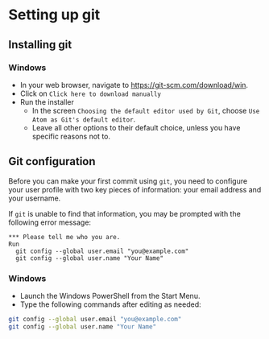 # Setting up git

## Installing git

### Windows

- In your web browser, navigate to <https://git-scm.com/download/win>.
- Click on `Click here to download manually`
- Run the installer
  + In the screen `Choosing the default editor used by Git`, choose `Use Atom as Git's default editor`.
  + Leave all other options to their default choice, unless you have specific reasons not to.

## Git configuration

Before you can make your first commit using `git`, you need to configure your user profile with two key pieces of information: your email address and your username.

If `git` is unable to find that information, you may be prompted with the following error message:

```
*** Please tell me who you are.
Run
  git config --global user.email "you@example.com"
  git config --global user.name "Your Name"
```

### Windows

- Launch the Windows PowerShell from the Start Menu.
- Type the following commands after editing as needed:

```bash
git config --global user.email "you@example.com"
git config --global user.name "Your Name"
```
